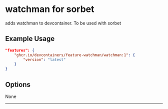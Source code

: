 
# watchman for sorbet
adds watchman to devcontainer. To be used with sorbet

## Example Usage

```json
"features": {
    "ghcr.io/devcontainers/feature-watchman/watchman:1": {
        "version": "latest"
    }
}
```

## Options

None


---

